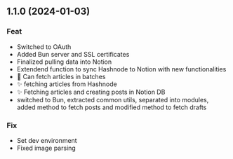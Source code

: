 ## 1.1.0 (2024-01-03)

### Feat

- Switched to OAuth
- Added Bun server and SSL certificates
- Finalized pulling data into Notion
- Extendend function to sync Hashnode to Notion with new functionalities
- :art: Can fetch articles in batches
- :sparkles: fetching articles from Hashnode
- :sparkles: Fetching articles and creating posts in Notion DB
- switched to Bun, extracted common utils, separated into modules, added method to fetch posts and modified method to fetch drafts

### Fix

- Set dev environment
- Fixed image parsing

